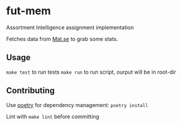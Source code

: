 # fut-mem
Assortment Intelligence assignment implementation

Fetches data from [Mat.se](mat.se) to grab some stats.

## Usage
`make test` to run tests
`make run` to run script, ourput will be in root-dir

## Contributing
Use [poetry](https://python-poetry.org/) for dependency management: `poetry install`

Lint with `make lint` before committing

